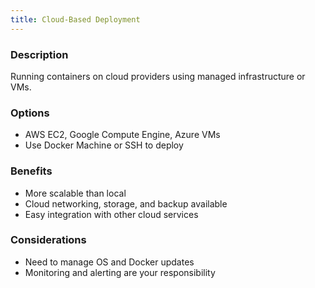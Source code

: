 ```yaml
---
title: Cloud-Based Deployment
---
```

### Description

Running containers on cloud providers using managed infrastructure or VMs.

### Options

- AWS EC2, Google Compute Engine, Azure VMs
- Use Docker Machine or SSH to deploy

### Benefits

- More scalable than local
- Cloud networking, storage, and backup available
- Easy integration with other cloud services

### Considerations

- Need to manage OS and Docker updates
- Monitoring and alerting are your responsibility
